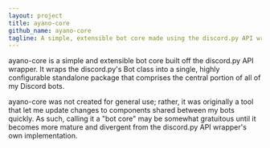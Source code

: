 ```yaml
---
layout: project
title: ayano-core
github_name: ayano-core
tagline: A simple, extensible bot core made using the discord.py API wrapper.
---
```


ayano-core is a simple and extensible bot core built off the discord.py API wrapper. It wraps the discord.py's Bot class into a single, highly configurable standalone package that comprises the central portion of all of my Discord bots.

ayano-core was not created for general use; rather, it was originally a tool that let me update changes to components shared between my bots quickly. As such, calling it a "bot core" may be somewhat gratuitous until it becomes more mature and divergent from the discord.py API wrapper's own implementation.